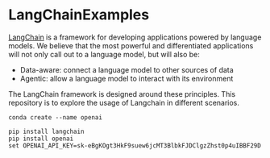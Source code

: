 # LangChainExamples

[LangChain](https://python.langchain.com/en/latest/index.html) is a framework for developing applications powered by language models. We believe that the most powerful and differentiated applications will not only call out to a language model, but will also be:
- Data-aware: connect a language model to other sources of data
- Agentic: allow a language model to interact with its environment

The LangChain framework is designed around these principles. This repository is to explore the usage of Langchain in different scenarios.
```
conda create --name openai

pip install langchain
pip install openai
set OPENAI_API_KEY=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
```
